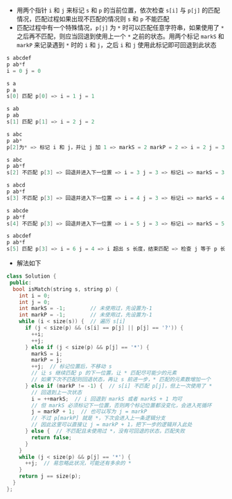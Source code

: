 * 用两个指针 `i` 和 `j` 来标记 `s` 和 `p` 的当前位置，依次检查 `s[i]` 与 `p[j]` 的匹配情况，匹配过程如果出现不匹配的情况则 `s` 和 `p` 不能匹配
* 匹配过程中有一个特殊情况，`p[j]` 为 `*` 时可以匹配任意字符串，如果使用了 `*` 之后再不匹配，则应当回退到使用上一个 `*` 之前的状态。用两个标记 `markS` 和 `markP` 来记录遇到 `*` 时的 `i` 和 `j`，之后 `i` 和 `j` 使用此标记即可回退到此状态

```cpp
s abcdef
p ab*f
i = 0 j = 0

s a
p a
s[0] 匹配 p[0] => i = 1 j = 1

s ab
p ab
s[1] 匹配 p[1] => i = 2 j = 2

s abc
p ab*
p[2]为* => 标记 i 和 j，并让 j 加 1 => markS = 2 markP = 2 => i = 2 j = 3

s abc
p ab*f
s[2] 不匹配 p[3] => 回退并进入下一位置 => i = 3 j = 3 => 标记i => markS = 3 markP = 2

s abcd
p ab*f
s[3] 不匹配 p[3] => 回退并进入下一位置 => i = 4 j = 3 => 标记i => markS = 4 markP = 2

s abcde
p ab*f
s[4] 不匹配 p[3] => 回退并进入下一位置 => i = 5 j = 3 => 标记i => markS = 5 markP = 2

s abcdef
p ab*f
s[5] 匹配 p[3] => i = 6 j = 4 => i 超出 s 长度，结束匹配 => 检查 j 等于 p 长度 => 匹配成功
```

* 解法如下

```cpp
class Solution {
 public:
  bool isMatch(string s, string p) {
    int i = 0;
    int j = 0;
    int markS = -1;        // 未使用过，先设置为-1
    int markP = -1;        // 未使用过，先设置为-1
    while (i < size(s)) {  // 遍历 s[i]
      if (j < size(p) && (s[i] == p[j] || p[j] == '?')) {
        ++i;
        ++j;
      } else if (j < size(p) && p[j] == '*') {
        markS = i;
        markP = j;
        ++j;  // 标记位置后，不移动 s
        // 让 s 继续匹配 p 的下一位置，让 * 匹配尽可能少的元素
        // 如果下次不匹配则回退状态，再让 s 前进一步，* 匹配的元素数增加一个
      } else if (markP != -1) {  // s[i] 不匹配 p[j]，但上一次使用了 *
        // 回退到上一次状态
        i = ++markS;  // i 回退到 markS 或者 markS + 1 均可
        // 但 markS 必须标记下一位置，否则两个标记位置都没变化，会进入死循环
        j = markP + 1;  // 也可以写为 j = markP
        // 不过 p[markP] 就是 *，下次会进入上一条逻辑分支
        // 因此这里可以直接让 j = markP + 1，把下一步的逻辑并入此处
      } else {  // 不匹配且未使用过 *，没有可回退的状态，匹配失败
        return false;
      }
    }
    while (j < size(p) && p[j] == '*') {
      ++j;  // 易忽略此状况，可能还有多余的 *
    }
    return j == size(p);
  }
};
```
